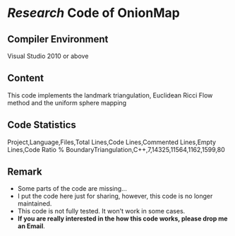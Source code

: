 # *Research* Code of OnionMap #

## Compiler Environment ##
Visual Studio 2010 or above

## Content ##
This code implements the landmark triangulation, Euclidean Ricci Flow method and the uniform sphere mapping

## Code Statistics ##
Project,Language,Files,Total Lines,Code Lines,Commented Lines,Empty Lines,Code Ratio %
BoundaryTriangulation,C++,7,14325,11564,1162,1599,80

## Remark ##
- Some parts of the code are missing...
- I put the code here just for sharing, however, this code is no longer maintained.
- This code is not fully tested. It won't work in some cases.
- **If you are really interested in the how this code works, please drop me an Email**.

